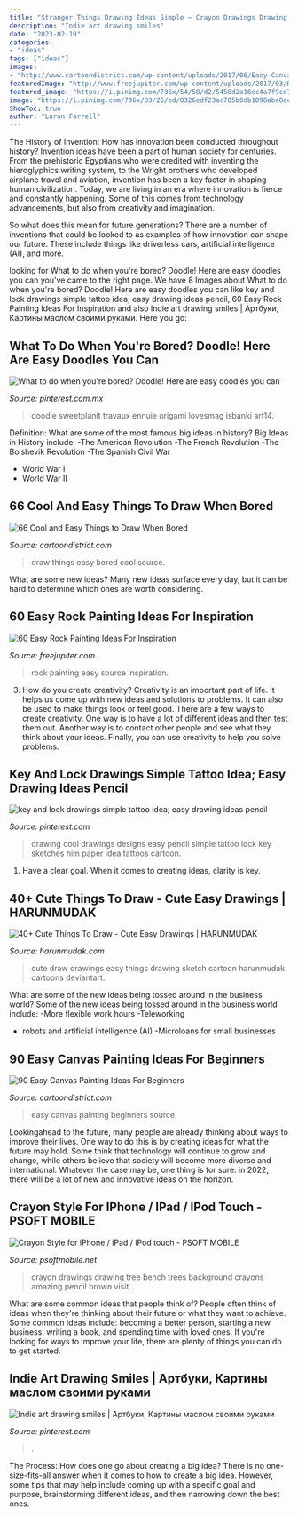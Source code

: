 ```yaml
---
title: "Stranger Things Drawing Ideas Simple ~ Crayon Drawings Drawing Tree Bench Trees Background Crayons Amazing Pencil Brown Visit"
description: "Indie art drawing smiles"
date: "2023-02-19"
categories:
- "ideas"
tags: ["ideas"]
images:
- "http://www.cartoondistrict.com/wp-content/uploads/2017/06/Easy-Canvas-Painting-Ideas-For-Beginners21-1.jpg"
featuredImage: "http://www.freejupiter.com/wp-content/uploads/2017/03/Rock-Painting-Ideas-1-1.jpg"
featured_image: "https://i.pinimg.com/736x/54/58/d2/5458d2a16ec4a7f9cd73fef75a8df4e6.jpg"
image: "https://i.pinimg.com/736x/83/26/ed/8326edf23ac705b0db1098abe8aecd30.jpg"
ShowToc: true
author: "Laron Farrell"
---
```



The History of Invention: How has innovation been conducted throughout history?
Invention ideas have been a part of human society for centuries. From the prehistoric Egyptians who were credited with inventing the hieroglyphics writing system, to the Wright brothers who developed airplane travel and aviation, invention has been a key factor in shaping human civilization. 
Today, we are living in an era where innovation is fierce and constantly happening. Some of this comes from technology advancements, but also from creativity and imagination. 

So what does this mean for future generations? There are a number of inventions that could be looked to as examples of how innovation can shape our future. These include things like driverless cars, artificial intelligence (AI), and more.

	

		
looking for What to do when you&#039;re bored? Doodle! Here are easy doodles you can you've came to the right page. We have 8 Images about What to do when you&#039;re bored? Doodle! Here are easy doodles you can like key and lock drawings simple tattoo idea; easy drawing ideas pencil, 60 Easy Rock Painting Ideas For Inspiration and also Indie art drawing smiles | Артбуки, Картины маслом своими руками. Here you go:
		
    
## What To Do When You&#039;re Bored? Doodle! Here Are Easy Doodles You Can

<img loading=lazy src="https://i.pinimg.com/736x/54/58/d2/5458d2a16ec4a7f9cd73fef75a8df4e6.jpg" onerror="this.onerror=null;this.src='https://tse2.mm.bing.net/th?id=OIP.DcwGg7kVuMW9MjzWklPFRgAAAA&amp;pid=15.1';" alt="What to do when you&#039;re bored? Doodle! Here are easy doodles you can">

_Source: pinterest.com.mx_

>doodle sweetplanit travaux ennuie origami lovesmag isbanki art14. 

	

Definition: What are some of the most famous big ideas in history?
Big Ideas in History include: 
-The American Revolution 
-The French Revolution 
-The Bolshevik Revolution 
-The Spanish Civil War 
- World War I 
- World War II

    
## 66 Cool And Easy Things To Draw When Bored

<img loading=lazy src="http://www.cartoondistrict.com/wp-content/uploads/2018/03/easy-things-to-draw-when-bored10.jpg" onerror="this.onerror=null;this.src='https://tse4.mm.bing.net/th?id=OIP.1SxTapWDYl1ZfPG9qe1qVAHaKn&amp;pid=15.1';" alt="66 Cool and Easy Things to Draw When Bored">

_Source: cartoondistrict.com_

>draw things easy bored cool source. 

	

What are some new ideas?
Many new ideas surface every day, but it can be hard to determine which ones are worth considering.

    
## 60 Easy Rock Painting Ideas For Inspiration

<img loading=lazy src="http://www.freejupiter.com/wp-content/uploads/2017/03/Rock-Painting-Ideas-1-1.jpg" onerror="this.onerror=null;this.src='https://tse1.mm.bing.net/th?id=OIP._q6eMYa5Ofi6MnaOlEVnFAHaK5&amp;pid=15.1';" alt="60 Easy Rock Painting Ideas For Inspiration">

_Source: freejupiter.com_

>rock painting easy source inspiration. 

	

3. How do you create creativity?
Creativity is an important part of life. It helps us come up with new ideas and solutions to problems. It can also be used to make things look or feel good. There are a few ways to create creativity. One way is to have a lot of different ideas and then test them out. Another way is to contact other people and see what they think about your ideas. Finally, you can use creativity to help you solve problems.

    
## Key And Lock Drawings Simple Tattoo Idea; Easy Drawing Ideas Pencil

<img loading=lazy src="https://i.pinimg.com/736x/0c/17/27/0c1727703908650ae6bf95a3a359bb7a--easy-drawings-drawing-ideas.jpg" onerror="this.onerror=null;this.src='https://tse4.mm.bing.net/th?id=OIP.PvoPdyQoNTBElhs4yoxh2wHaJ3&amp;pid=15.1';" alt="key and lock drawings simple tattoo idea; easy drawing ideas pencil">

_Source: pinterest.com_

>drawing cool drawings designs easy pencil simple tattoo lock key sketches him paper idea tattoos cartoon. 

	

1. Have a clear goal. When it comes to creating ideas, clarity is key.

    
## 40+ Cute Things To Draw - Cute Easy Drawings | HARUNMUDAK

<img loading=lazy src="https://www.harunmudak.com/wp-content/uploads/2020/07/cute-drawing-sketch-ideas-5-750x1024.jpg" onerror="this.onerror=null;this.src='https://tse1.mm.bing.net/th?id=OIP.EZO5iJxnQmC3BlRHN6d1LAHaKH&amp;pid=15.1';" alt="40+ Cute Things To Draw - Cute Easy Drawings | HARUNMUDAK">

_Source: harunmudak.com_

>cute draw drawings easy things drawing sketch cartoon harunmudak cartoons deviantart. 

	

What are some of the new ideas being tossed around in the business world?
Some of the new ideas being tossed around in the business world include: 
-More flexible work hours 
-Teleworking 
- robots and artificial intelligence (AI) 
-Microloans for small businesses

    
## 90 Easy Canvas Painting Ideas For Beginners

<img loading=lazy src="http://www.cartoondistrict.com/wp-content/uploads/2017/06/Easy-Canvas-Painting-Ideas-For-Beginners21-1.jpg" onerror="this.onerror=null;this.src='https://tse4.mm.bing.net/th?id=OIP.4OkhfQN4teidQ5dAVEC1JwHaJ4&amp;pid=15.1';" alt="90 Easy Canvas Painting Ideas For Beginners">

_Source: cartoondistrict.com_

>easy canvas painting beginners source. 

	

Lookingahead to the future, many people are already thinking about ways to improve their lives. One way to do this is by creating ideas for what the future may hold. Some think that technology will continue to grow and change, while others believe that society will become more diverse and international. Whatever the case may be, one thing is for sure: in 2022, there will be a lot of new and innovative ideas on the horizon.

    
## Crayon Style For IPhone / IPad / IPod Touch - PSOFT MOBILE

<img loading=lazy src="http://psoftmobile.net/images/crayonstyle/gallery/full/tree.jpg" onerror="this.onerror=null;this.src='https://tse1.mm.bing.net/th?id=OIP.muekqM5dJSsUpnN4O9b7fgHaFj&amp;pid=15.1';" alt="Crayon Style for iPhone / iPad / iPod touch - PSOFT MOBILE">

_Source: psoftmobile.net_

>crayon drawings drawing tree bench trees background crayons amazing pencil brown visit. 

	

What are some common ideas that people think of?
People often think of ideas when they're thinking about their future or what they want to achieve. Some common ideas include: becoming a better person, starting a new business, writing a book, and spending time with loved ones. If you're looking for ways to improve your life, there are plenty of things you can do to get started.

    
## Indie Art Drawing Smiles | Артбуки, Картины маслом своими руками

<img loading=lazy src="https://i.pinimg.com/736x/83/26/ed/8326edf23ac705b0db1098abe8aecd30.jpg" onerror="this.onerror=null;this.src='https://tse1.mm.bing.net/th?id=OIP.SHh2M4keBwaM4JUO_4RkcwHaK6&amp;pid=15.1';" alt="Indie art drawing smiles | Артбуки, Картины маслом своими руками">

_Source: pinterest.com_

>. 

	

The Process: How does one go about creating a big idea?
There is no one-size-fits-all answer when it comes to how to create a big idea. However, some tips that may help include coming up with a specific goal and purpose, brainstorming different ideas, and then narrowing down the best ones.

